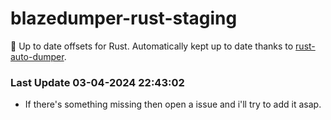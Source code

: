# blazedumper-rust-staging

🚀 Up to date offsets for Rust. Automatically kept up to date thanks to [rust-auto-dumper](https://github.com/Akandesh/rust-auto-dumper).


### Last Update 03-04-2024 22:43:02
- If there's something missing then open a issue and i'll try to add it asap.